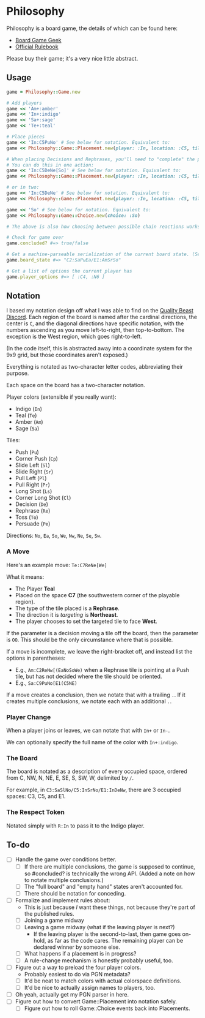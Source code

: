 # Philosophy

Philosophy is a board game, the details of which can be found here:
- [Board Game Geek](https://boardgamegeek.com/boardgame/263236/philosophy)
- [Official Rulebook](https://philrulebook.qualitybeast.com/)

Please buy their game; it's a very nice little abstract.

## Usage

```ruby
game = Philosophy::Game.new

# Add players
game << 'Am+:amber'
game << 'In+:indigo'
game << 'Sa+:sage'
game << 'Te+:teal'

# Place pieces
game << 'In:C5PuNo' # See below for notation. Equivalent to:
game << Philosophy::Game::Placement.new(player: :In, location: :C5, tile: :Pu, direction: :No)

# When placing Decisions and Rephrases, you'll need to "complete" the placement.
# You can do this in one action:
game << 'In:C5DeNe[So]' # See below for notation. Equivalent to:
game << Philosophy::Game::Placement.new(player: :In, location: :C5, tile: :De, direction: :Ne, parameters: [:So])

# or in two:
game << 'In:C5DeNe' # See below for notation. Equivalent to:
game << Philosophy::Game::Placement.new(player: :In, location: :C5, tile: :De, direction: :Ne)

game << 'So' # See below for notation. Equivalent to:
game << Philosophy::Game::Choice.new(choice: :So)

# The above is also how choosing between possible chain reactions works: you select the space to activate.

# Check for game over
game.concluded? #=> true/false

# Get a machine-parseable serialization of the current board state. (See notation below.)
game.board_state #=> "C2:SaPuEa/E1:AmSrSo"

# Get a list of options the current player has
game.player_options #=> [ :C4, :N6 ]
```

## Notation

I based my notation design off what I was able to find on the [Quality Beast Discord](https://discord.qualitybeast.com). Each region of the board is named after the cardinal directions, the center is `C`, and the diagonal directions have specific notation, with the numbers ascending as you move left-to-right, then top-to-bottom. The exception is the West region, which goes right-to-left.

(In the code itself, this is abstracted away into a coordinate system for the 9x9 grid, but those coordinates aren't exposed.)

Everything is notated as two-character letter codes, abbreviating their purpose.

Each space on the board has a two-character notation.

Player colors (extensible if you really want):
- Indigo (`In`)
- Teal (`Te`)
- Amber (`Am`)
- Sage (`Sa`)

Tiles:
- Push (`Pu`)
- Corner Push (`Cp`)
- Slide Left (`Sl`)
- Slide Right (`Sr`)
- Pull Left (`Pl`)
- Pull Right (`Pr`)
- Long Shot (`Ls`)
- Corner Long Shot (`Cl`)
- Decision (`De`)
- Rephrase (`Re`)
- Toss (`To`)
- Persuade (`Pe`)

Directions: `No`, `Ea`, `So`, `We`, `Nw`, `Ne`, `Se`, `Sw`.

### A Move
Here's an example move: `Te:C7ReNe[We]`

What it means:
- The Player **Teal**
- Placed on the space **C7** (the southwestern corner of the playable region).
- The type of the tile placed is a **Rephrase**.
- The direction it is _targeting_ is **Northeast**.
- The player chooses to set the targeted tile to face **West**.

If the parameter is a decision moving a tile off the board, then the parameter is `OO`. This should be the only circumstance where that is possible.

If a move is incomplete, we leave the right-bracket off, and instead list the options in parentheses:
- E.g., `Am:C2ReNw[(EaNoSoWe)` when a Rephrase tile is pointing at a Push tile, but has not decided where the tile should be oriented.
- E.g., `Sa:C9PuNo[E1(C5NE)`

If a move creates a conclusion, then we notate that with a trailing `.`. If it creates multiple conclusions, we notate each with an additional `.`.

### Player Change
When a player joins or leaves, we can notate that with `In+` or `In-`.

We can optionally specify the full name of the color with `In+:indigo`.

### The Board
The board is notated as a description of every occupied space, ordered from C, NW, N, NE, E, SE, S, SW, W, delimited by `/`.

For example, in `C3:SaSlNo/C5:InSrNo/E1:InDeNw`, there are 3 occupied spaces: C3, C5, and E1.

### The Respect Token
Notated simply with `R:In` to pass it to the Indigo player.

## To-do

- [ ] Handle the game over conditions better.
  - [ ] If there are multiple conclusions, the game is supposed to continue, so #concluded? is technically the wrong API. (Added a note on how to notate multiple conclusions.)
  - [ ] The "full board" and "empty hand" states aren't accounted for.
  - [ ] There should be notation for conceding.
- [ ] Formalize and implement rules about:
  - This is just because *I* want these things, not because they're part of the published rules.
  - [ ] Joining a game midway
  - [ ] Leaving a game midway (what if the leaving player is next?)
    - If the leaving player is the second-to-last, then game goes on-hold, as far as the code cares.
      The remaining player can be declared winner by someone else.
  - [ ] What happens if a placement is in progress?
  - [ ] A rule-change mechanism is honestly probably useful, too.
- [ ] Figure out a way to preload the four player colors.
  - Probably easiest to do via PGN metadata?
  - [ ] It'd be neat to match colors with actual colorspace definitions.
  - [ ] It'd be nice to actually assign names to players, too.
- [ ] Oh yeah, actually get my PGN parser in here.
- [ ] Figure out how to convert Game::Placement into notation safely.
  - [ ] Figure out how to roll Game::Choice events back into Placements.
